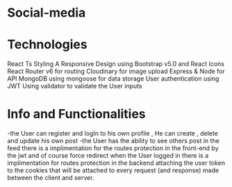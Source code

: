 # Social-media




# Technologies
React Ts
Styling A Responsive Design using Bootstrap v5.0 and React Icons
React Router v6 for routing
Cloudinary for image upload
Express & Node for API
MongoDB using mongoose for data storage
User authentication using JWT
Using validator to validate the User inputs



 # Info and Functionalities

-the User can register and logIn to his own profile , He can create , delete and update his own post
-the User has the ability to see others post in the feed 
there is a implimentation for the routes protection in the front-end by the jwt and of course force redirect when the User logged in
there is a implimentation for routes protection in the backend attaching the user token to the cookies that will be attached to every request (and response) made between the client and server.

